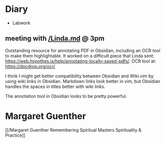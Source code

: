# Diary 

- Labwork

## meeting with [/Linda.md](Linda.md) @ 3pm

Outstanding resource for annotating PDF in Obsidian, including an OCR tool to make them highlightable. It worked on a difficult piece that Linda sent: https://web.hypothes.is/help/annotating-locally-saved-pdfs/. OCR tool at: https://docdrop.org/ocr/

I think I might get better compatibility between Obsidian and Wiki.vim by using wiki links in Obsidian. Markdown links look better in vim, but Obsidian handles the spaces in titles better with wiki links.

The annotation tool in Obsidian looks to be pretty powerful. 

# Margaret Guenther

[[/Margaret Guenther  Remembering Spiritual Masters  Spirituality & Practice]]
